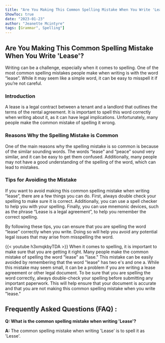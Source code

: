 ```yaml
---
title: "Are You Making This Common Spelling Mistake When You Write 'Lease'?"
ShowToc: true 
date: "2023-01-23"
author: "Jeanette Mcintyre" 
tags: [Grammar", Spelling"]
---
```

## Are You Making This Common Spelling Mistake When You Write 'Lease'?

Writing can be a challenge, especially when it comes to spelling. One of the most common spelling mistakes people make when writing is with the word “lease”. While it may seem like a simple word, it can be easy to misspell it if you’re not careful. 

### Introduction

A lease is a legal contract between a tenant and a landlord that outlines the terms of the rental agreement. It is important to spell this word correctly when writing about it, as it can have legal implications. Unfortunately, many people make the common mistake of spelling it wrong. 

### Reasons Why the Spelling Mistake is Common

One of the main reasons why the spelling mistake is so common is because of the similar sounding words. The words “lease” and “peace” sound very similar, and it can be easy to get them confused. Additionally, many people may not have a good understanding of the spelling of the word, which can lead to mistakes. 

### Tips for Avoiding the Mistake

If you want to avoid making this common spelling mistake when writing “lease”, there are a few things you can do. First, always double check your spelling to make sure it is correct. Additionally, you can use a spell checker to help you with your spelling. Finally, you can use mnemonic devices, such as the phrase “Lease is a legal agreement”, to help you remember the correct spelling. 

By following these tips, you can ensure that you are spelling the word “lease” correctly when you write. Doing so will help you avoid any potential legal issues that may arise from misspelling the word.

{{< youtube h3xmqkbyTDA >}} 
When it comes to spelling, it is important to make sure that you are getting it right. Many people make the common mistake of spelling the word "lease" as "lase." This mistake can be easily avoided by remembering that the word "lease" has two e's and one a. While this mistake may seem small, it can be a problem if you are writing a lease agreement or other legal document. To be sure that you are spelling the word correctly, always double-check your spelling before submitting any important paperwork. This will help ensure that your document is accurate and that you are not making this common spelling mistake when you write "lease."

## Frequently Asked Questions (FAQ) :
**Q: What is the common spelling mistake when writing 'Lease'?**

**A:** The common spelling mistake when writing 'Lease' is to spell it as 'Lesse'.





